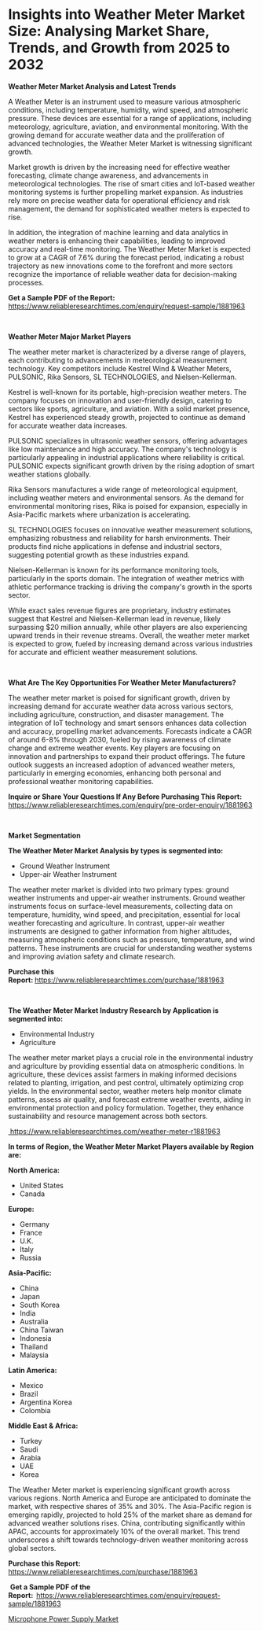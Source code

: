 <p><h1>Insights into Weather Meter Market Size: Analysing Market Share, Trends, and Growth from 2025 to 2032</h1></p><p><strong>Weather Meter Market Analysis and Latest Trends</strong></p>
<p><p>A Weather Meter is an instrument used to measure various atmospheric conditions, including temperature, humidity, wind speed, and atmospheric pressure. These devices are essential for a range of applications, including meteorology, agriculture, aviation, and environmental monitoring. With the growing demand for accurate weather data and the proliferation of advanced technologies, the Weather Meter Market is witnessing significant growth.</p><p>Market growth is driven by the increasing need for effective weather forecasting, climate change awareness, and advancements in meteorological technologies. The rise of smart cities and IoT-based weather monitoring systems is further propelling market expansion. As industries rely more on precise weather data for operational efficiency and risk management, the demand for sophisticated weather meters is expected to rise.</p><p>In addition, the integration of machine learning and data analytics in weather meters is enhancing their capabilities, leading to improved accuracy and real-time monitoring. The Weather Meter Market is expected to grow at a CAGR of 7.6% during the forecast period, indicating a robust trajectory as new innovations come to the forefront and more sectors recognize the importance of reliable weather data for decision-making processes.</p></p>
<p><strong>Get a Sample PDF of the Report:&nbsp;</strong> <a href="https://www.reliableresearchtimes.com/enquiry/request-sample/1881963?utm_campaign=2740&utm_medium=2&utm_source=Github&utm_content=ia&utm_term=11042025&utm_id=weather-meter">https://www.reliableresearchtimes.com/enquiry/request-sample/1881963</a></p>
<p>&nbsp;</p>
<p><strong>Weather Meter Major Market Players</strong></p>
<p><p>The weather meter market is characterized by a diverse range of players, each contributing to advancements in meteorological measurement technology. Key competitors include Kestrel Wind & Weather Meters, PULSONIC, Rika Sensors, SL TECHNOLOGIES, and Nielsen-Kellerman.</p><p>Kestrel is well-known for its portable, high-precision weather meters. The company focuses on innovation and user-friendly design, catering to sectors like sports, agriculture, and aviation. With a solid market presence, Kestrel has experienced steady growth, projected to continue as demand for accurate weather data increases.</p><p>PULSONIC specializes in ultrasonic weather sensors, offering advantages like low maintenance and high accuracy. The company's technology is particularly appealing in industrial applications where reliability is critical. PULSONIC expects significant growth driven by the rising adoption of smart weather stations globally.</p><p>Rika Sensors manufactures a wide range of meteorological equipment, including weather meters and environmental sensors. As the demand for environmental monitoring rises, Rika is poised for expansion, especially in Asia-Pacific markets where urbanization is accelerating.</p><p>SL TECHNOLOGIES focuses on innovative weather measurement solutions, emphasizing robustness and reliability for harsh environments. Their products find niche applications in defense and industrial sectors, suggesting potential growth as these industries expand.</p><p>Nielsen-Kellerman is known for its performance monitoring tools, particularly in the sports domain. The integration of weather metrics with athletic performance tracking is driving the company's growth in the sports sector. </p><p>While exact sales revenue figures are proprietary, industry estimates suggest that Kestrel and Nielsen-Kellerman lead in revenue, likely surpassing $20 million annually, while other players are also experiencing upward trends in their revenue streams. Overall, the weather meter market is expected to grow, fueled by increasing demand across various industries for accurate and efficient weather measurement solutions.</p></p>
<p>&nbsp;</p>
<p><strong>What Are The Key Opportunities For Weather Meter Manufacturers?</strong></p>
<p><p>The weather meter market is poised for significant growth, driven by increasing demand for accurate weather data across various sectors, including agriculture, construction, and disaster management. The integration of IoT technology and smart sensors enhances data collection and accuracy, propelling market advancements. Forecasts indicate a CAGR of around 6-8% through 2030, fueled by rising awareness of climate change and extreme weather events. Key players are focusing on innovation and partnerships to expand their product offerings. The future outlook suggests an increased adoption of advanced weather meters, particularly in emerging economies, enhancing both personal and professional weather monitoring capabilities.</p></p>
<p><strong>Inquire or Share Your Questions If Any Before Purchasing This Report:</strong> <a href="https://www.reliableresearchtimes.com/enquiry/pre-order-enquiry/1881963?utm_campaign=2740&utm_medium=2&utm_source=Github&utm_content=ia&utm_term=11042025&utm_id=weather-meter">https://www.reliableresearchtimes.com/enquiry/pre-order-enquiry/1881963</a></p>
<p>&nbsp;</p>
<p><strong>Market Segmentation</strong></p>
<p><strong>The Weather Meter Market Analysis by types is segmented into:</strong></p>
<p><ul><li>Ground Weather Instrument</li><li>Upper-air Weather Instrument</li></ul></p>
<p><p>The weather meter market is divided into two primary types: ground weather instruments and upper-air weather instruments. Ground weather instruments focus on surface-level measurements, collecting data on temperature, humidity, wind speed, and precipitation, essential for local weather forecasting and agriculture. In contrast, upper-air weather instruments are designed to gather information from higher altitudes, measuring atmospheric conditions such as pressure, temperature, and wind patterns. These instruments are crucial for understanding weather systems and improving aviation safety and climate research.</p></p>
<p><strong>Purchase this Report:&nbsp;</strong><a href="https://www.reliableresearchtimes.com/purchase/1881963?utm_campaign=2740&utm_medium=2&utm_source=Github&utm_content=ia&utm_term=11042025&utm_id=weather-meter">https://www.reliableresearchtimes.com/purchase/1881963</a></p>
<p>&nbsp;</p>
<p><strong>The Weather Meter Market Industry Research by Application is segmented into:</strong></p>
<p><ul><li>Environmental Industry</li><li>Agriculture</li></ul></p>
<p><p>The weather meter market plays a crucial role in the environmental industry and agriculture by providing essential data on atmospheric conditions. In agriculture, these devices assist farmers in making informed decisions related to planting, irrigation, and pest control, ultimately optimizing crop yields. In the environmental sector, weather meters help monitor climate patterns, assess air quality, and forecast extreme weather events, aiding in environmental protection and policy formulation. Together, they enhance sustainability and resource management across both sectors.</p></p>
<p><a href="https://www.reliableresearchtimes.com/weather-meter-r1881963?utm_campaign=2740&utm_medium=2&utm_source=Github&utm_content=ia&utm_term=11042025&utm_id=weather-meter">&nbsp;https://www.reliableresearchtimes.com/weather-meter-r1881963</a></p>
<p><strong>In terms of Region, the Weather Meter Market Players available by Region are:</strong></p>
<p>
    <p> <strong> North America: </strong>
        <ul>
            <li>United States</li>
            <li>Canada</li>
        </ul>
        </p> 
    <p> <strong> Europe: </strong>
        <ul>
            <li>Germany</li>
            <li>France</li>
            <li>U.K.</li>
            <li>Italy</li>
            <li>Russia</li>
        </ul>
        </p> 
    <p> <strong> Asia-Pacific: </strong>
        <ul>
            <li>China</li>
            <li>Japan</li>
            <li>South Korea</li>
            <li>India</li>
            <li>Australia</li>
            <li>China Taiwan</li>
            <li>Indonesia</li>
            <li>Thailand</li>
            <li>Malaysia</li>
        </ul>
        </p> 
    <p> <strong> Latin America: </strong>
        <ul>
            <li>Mexico</li>
            <li>Brazil</li>
            <li>Argentina Korea</li>
            <li>Colombia</li>
        </ul>
        </p> 
    <p> <strong> Middle East & Africa: </strong>
        <ul>
            <li>Turkey</li>
            <li>Saudi</li>
            <li>Arabia</li>
            <li>UAE</li>
            <li>Korea</li>
        </ul>
    </p>
    </p>
<p><p>The Weather Meter market is experiencing significant growth across various regions. North America and Europe are anticipated to dominate the market, with respective shares of 35% and 30%. The Asia-Pacific region is emerging rapidly, projected to hold 25% of the market share as demand for advanced weather solutions rises. China, contributing significantly within APAC, accounts for approximately 10% of the overall market. This trend underscores a shift towards technology-driven weather monitoring across global sectors.</p></p>
<p><strong>Purchase this Report: </strong><a href="https://www.reliableresearchtimes.com/purchase/1881963?utm_campaign=2740&utm_medium=2&utm_source=Github&utm_content=ia&utm_term=11042025&utm_id=weather-meter">https://www.reliableresearchtimes.com/purchase/1881963</a></p>
<p>&nbsp;<strong>Get a Sample PDF of the Report:&nbsp;&nbsp;</strong><a href="https://www.reliableresearchtimes.com/enquiry/request-sample/1881963?utm_campaign=2740&utm_medium=2&utm_source=Github&utm_content=ia&utm_term=11042025&utm_id=weather-meter">https://www.reliableresearchtimes.com/enquiry/request-sample/1881963</a></p>
<p><strong></strong></p>
<p><p><a href="https://github.com/dringals/Market-Research-Report-List-7/blob/main/microphone-power-supply-market.md?utm_campaign=2740&utm_medium=2&utm_source=Github&utm_content=ia&utm_term=11042025&utm_id=weather-meter">Microphone Power Supply Market</a></p></p>